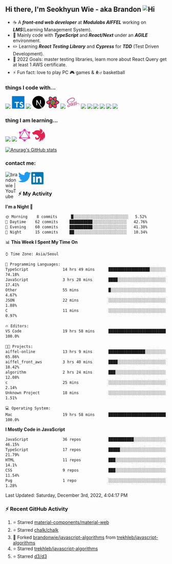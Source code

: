 ## Hi there, I'm Seokhyun Wie - aka Brandon <img src='https://qpluspicture.oss-cn-beijing.aliyuncs.com/6LjjQA/Hi.gif' alt='Hi' width="24"/>

- ☕ A _**front-end web developer**_ at _**Modulabs AIFFEL**_ working on _**LMS**_(Learning Management System).
- 🔄 Mainly code with _**TypeScript**_ and _**React/Next**_ under an _**AGILE**_ environment.
- ✏️ Learning _**React Testing Library**_ and _**Cypress**_ for _**TDD**_ (Test Driven Development).
- 🎯 2022 Goals: master testing libraries, learn more about React Query get at least 1 AWS certificate.
- ⚡ Fun fact: love to play PC 🎮 games️ \& ⛹️‍♂️ basketball

### things I code with...

<img src="https://cdn.jsdelivr.net/gh/devicons/devicon/icons/vscode/vscode-original.svg" width="40px"> <img src="https://raw.githubusercontent.com/devicons/devicon/master/icons/typescript/typescript-original.svg" width="40px"> <img src="https://cdn.jsdelivr.net/gh/devicons/devicon@latest/icons/react/react-original.svg" width="40px"> <img src="https://raw.githubusercontent.com/devicons/devicon/master/icons/nextjs/nextjs-original.svg" width="40px"> <img src="https://raw.githubusercontent.com/AndersDJohnson/AndersDJohnson/master/images/react-query.svg" width="40px" /> <img src="https://cdn.jsdelivr.net/gh/devicons/devicon@latest/icons/javascript/javascript-original.svg" width="40px"> <img src="https://raw.githubusercontent.com/devicons/devicon/master/icons/sass/sass-original.svg" width="40px"> <img src="https://cdn.jsdelivr.net/gh/devicons/devicon/icons/tailwindcss/tailwindcss-plain.svg" width="40px" /> <img src="https://cdn.jsdelivr.net/gh/devicons/devicon@latest/icons/git/git-original.svg" width="40px"> <img src="https://cdn.jsdelivr.net/gh/devicons/devicon/icons/github/github-original.svg" width="40px"> <img src="https://cdn.jsdelivr.net/gh/devicons/devicon/icons/amazonwebservices/amazonwebservices-original.svg" width="40px"> <img src="https://cdn.jsdelivr.net/gh/devicons/devicon@latest/icons/mongodb/mongodb-original.svg" width="40px"> <img src="https://cdn.jsdelivr.net/gh/devicons/devicon@latest/icons/nodejs/nodejs-plain.svg" width="40px">

### thing I am learning...

<img src="https://cdn.jsdelivr.net/gh/devicons/devicon/icons/jest/jest-plain.svg" width="40px"> <img src="https://icons-for-free.com/iconfiles/png/512/cypress-1324440144114984250.png" width="40px"> <img src="https://raw.githubusercontent.com/devicons/devicon/master/icons/graphql/graphql-plain.svg" width="40px"> <img src="https://raw.githubusercontent.com/devicons/devicon/master/icons/nestjs/nestjs-plain.svg" width="40px">

<!-- GitHub Stats -->

[![Anurag's GitHub stats](https://github-readme-stats.vercel.app/api?username=brandonwie&show_icons=true&title_color=ffc857&icon_color=8ac926&text_color=daf7dc&bg_color=151515&hide=stars&custom_title=Brandon's GitHub Stats)](https://github.com/anuraghazra/github-readme-stats)

### contact me:

[<img align="left" alt="brandonwie | YouTube" width="40px" src="https://iconape.com/wp-content/png_logo_vector/youtube-social-white-squircle.png" />][youtube] [<img align="left" alt="brandonwie | Twitter" width="40px" src="https://raw.githubusercontent.com/devicons/devicon/master/icons/twitter/twitter-original.svg" />][twitter] [<img align="left" alt="brandonwie | LinkedIn" width="40px" src="https://raw.githubusercontent.com/devicons/devicon/master/icons/linkedin/linkedin-original.svg" />][linkedin]

<br />
<br />

### ⚡ My Activity

<!--START_SECTION:waka-->
**I'm a Night 🦉** 

```text
🌞 Morning    8 commits      █░░░░░░░░░░░░░░░░░░░░░░░░   5.52% 
🌆 Daytime    62 commits     ██████████░░░░░░░░░░░░░░░   42.76% 
🌃 Evening    60 commits     ██████████░░░░░░░░░░░░░░░   41.38% 
🌙 Night      15 commits     ██░░░░░░░░░░░░░░░░░░░░░░░   10.34%

```


📊 **This Week I Spent My Time On** 

```text
⌚︎ Time Zone: Asia/Seoul

💬 Programming Languages: 
TypeScript               14 hrs 49 mins      ██████████████████░░░░░░░   74.18% 
JavaScript               3 hrs 28 mins       ████░░░░░░░░░░░░░░░░░░░░░   17.41% 
Other                    55 mins             █░░░░░░░░░░░░░░░░░░░░░░░░   4.67% 
JSON                     22 mins             ░░░░░░░░░░░░░░░░░░░░░░░░░   1.88% 
C                        11 mins             ░░░░░░░░░░░░░░░░░░░░░░░░░   0.97%

🔥 Editors: 
VS Code                  19 hrs 58 mins      █████████████████████████   100.0%

🐱‍💻 Projects: 
aiffel-online            13 hrs 9 mins       ████████████████░░░░░░░░░   65.86% 
aiffel_front_aws         3 hrs 40 mins       ████░░░░░░░░░░░░░░░░░░░░░   18.42% 
algorithm                2 hrs 24 mins       ███░░░░░░░░░░░░░░░░░░░░░░   12.08% 
c                        25 mins             ░░░░░░░░░░░░░░░░░░░░░░░░░   2.14% 
Unknown Project          18 mins             ░░░░░░░░░░░░░░░░░░░░░░░░░   1.51%

💻 Operating System: 
Mac                      19 hrs 58 mins      █████████████████████████   100.0%

```

**I Mostly Code in JavaScript** 

```text
JavaScript               36 repos            ███████████░░░░░░░░░░░░░░   46.15% 
TypeScript               17 repos            █████░░░░░░░░░░░░░░░░░░░░   21.79% 
HTML                     11 repos            ███░░░░░░░░░░░░░░░░░░░░░░   14.1% 
CSS                      9 repos             ███░░░░░░░░░░░░░░░░░░░░░░   11.54% 
Pug                      1 repo              ░░░░░░░░░░░░░░░░░░░░░░░░░   1.28%

```



<!--END_SECTION:waka-->

<!--RECENT_ACTIVITY:last_update-->
Last Updated: Saturday, December 3rd, 2022, 4:04:17 PM
<!--RECENT_ACTIVITY:last_update_end-->

### ⚡ Recent GitHub Activity

<!--RECENT_ACTIVITY:start-->
1. ⭐ Starred [material-components/material-web](https://github.com/material-components/material-web)
2. ⭐ Starred [chalk/chalk](https://github.com/chalk/chalk)
3. 🔱 Forked [brandonwie/javascript-algorithms](https://github.com/brandonwie/javascript-algorithms) from [trekhleb/javascript-algorithms](https://github.com/trekhleb/javascript-algorithms)
4. ⭐ Starred [trekhleb/javascript-algorithms](https://github.com/trekhleb/javascript-algorithms)
5. ⭐ Starred [d3/d3](https://github.com/d3/d3)
<!--RECENT_ACTIVITY:end-->

[youtube]: https://www.youtube.com/channel/UC7tk3UT7nn3cZNC2KBdb-4Q
[linkedin]: https://linkedin.com/in/brandonwie
[twitter]: https://twitter.com/brandonwie
